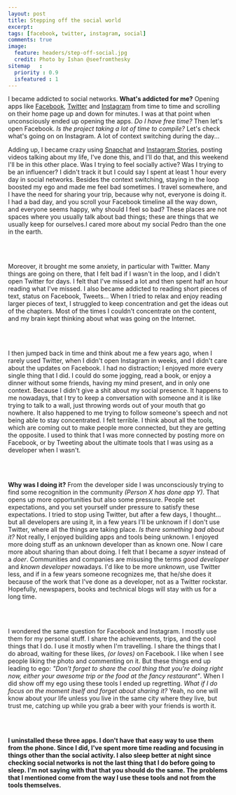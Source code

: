 ```yaml
---
layout: post
title: Stepping off the social world
excerpt: 
tags: [facebook, twitter, instagram, social]
comments: true
image:
  feature: headers/step-off-social.jpg
  credit: Photo by Ishan @seefromthesky
sitemap   :
  priority : 0.9
  isfeatured : 1
---
```


I became addicted to social networks. **What's addicted for me?** Opening apps like [Facebook](https://facebook.com), [Twitter](https://twitter.com) and [Instagram](https://instagram.com) from time to time and scrolling on their home page up and down for minutes. I was at that point when unconsciously ended up opening the apps. *Do I have free time?* Then let's open Facebook. *Is the project taking a lot of time to compile?* Let's check what's going on on Instagram. A lot of context switching during the day...

Adding up, I became crazy using [Snapchat](https://snapchat.com) and [Instagram Stories](https://instagram.com), posting videos talking about my life, I've done this, and I'll do that, and this weekend I'll be in this other place. Was I trying to feel socially active? Was I trying to be an influencer? I didn't track it but I could say I spent at least 1 hour every day in social networks. Besides the context switching, staying in the loop boosted my ego and made me feel bad sometimes. I travel somewhere, and I have the need for sharing your trip, because why not, everyone is doing it. I had a bad day, and you scroll your Facebook timeline all the way down, and everyone seems happy, why should I feel so bad? These places are not spaces where you usually talk about bad things; these are things that we usually keep for ourselves.I cared more about my social Pedro than the one in the earth.

<br><br> 

Moreover, it brought me some anxiety, in particular with Twitter. Many things are going on there, that I felt bad if I wasn't in the loop, and I didn't open Twitter for days. I felt that I've missed a lot and then spent half an hour reading what I've missed. I also became addicted to reading short pieces of text, status on Facebook, Tweets... When I tried to relax and enjoy reading larger pieces of text, I struggled to keep concentration and get the ideas out of the chapters. Most of the times I couldn't concentrate on the content, and my brain kept thinking about what was going on the Internet.

<br><br> 

I then jumped back in time and think about me a few years ago, when I rarely used Twitter, when I didn't open Instagram in weeks, and I didn't care about the updates on Facebook. I had no distraction; I enjoyed more every single thing that I did. I could do some jogging, read a book, or enjoy a dinner without some friends, having my mind present, and in only one context. Because I didn't give a shit about my social presence. It happens to me nowadays, that I try to keep a conversation with someone and it is like trying to talk to a wall, just throwing words out of your mouth that go nowhere. It also happened to me trying to follow someone's speech and not being able to stay concentrated. I felt terrible. I think about all the tools, which are coming out to make people more connected, but they are getting the opposite. I used to think that I was more connected by posting more on Facebook, or by Tweeting about the ultimate tools that I was using as a developer when I wasn't.

<br><br> 

**Why was I doing it?** From the developer side I was unconsciously trying to find some recognition in the community *(Person X has done app Y)*. That opens up more opportunities but also some pressure. People set expectations, and you set yourself under pressure to satisfy these expectations. I tried to stop using Twitter, but after a few days, I thought... but all developers are using it, in a few years I'll be unknown if I don't use Twitter, where all the things are taking place. *Is there something bad about it?* Not really, I enjoyed building apps and tools being unknown. I enjoyed more doing stuff as an unknown developer than as known one. Now I care more about sharing than about doing. I felt that I became a *sayer* instead of a *doer*. Communities and companies are misusing the terms *good developer* and *known developer* nowadays. I'd like to be more *unknown*, use Twitter less, and if in a few years someone recognizes me, that he/she does it because of the work that I've done as a developer, not as a Twitter rockstar. Hopefully, newspapers, books and technical blogs will stay with us for a long time.

<br><br> 

I wondered the same question for Facebook and Instagram. I mostly use them for my personal stuff. I share the achievements, trips, and the cool things that I do. I use it mostly when I'm travelling. I share the things that I do abroad, waiting for these likes, *(or loves)* on Facebook. I like when I see people liking the photo and commenting on it. But these things end up leading to ego: *"Don't forget to share the cool thing that you're doing right now, either your awesome trip or the food at the fancy restaurant"*. When I did show off my ego using these tools I ended up regretting. *What if I do focus on the moment itself and forget about sharing it?* Yeah, no one will know about your life unless you live in the same city where they live, but trust me, catching up while you grab a beer with your friends is worth it. 

<br><br>

**I uninstalled these three apps. I don't have that easy way to use them from the phone. Since I did, I've spent more time reading and focusing in things other than the social activity. I also sleep better at night since checking social networks is not the last thing that I do before going to sleep. I'm not saying with that that you should do the same. The problems that I mentioned come from the way I use these tools and not from the tools themselves.**

